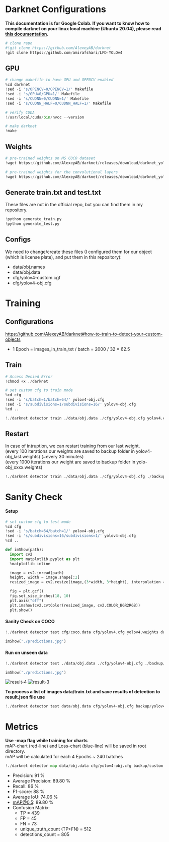 # Darknet Configurations
**This documentation is for Google Colab. If you want to know how to compile darknet on your linux local machine (Ubuntu 20.04), please read [this documentation](https://github.com/amirafshari/LPD-YOLOv4/blob/master/darknet-linux.md).**

```python
# clone repo
#!git clone https://github.com/AlexeyAB/darknet
!git clone https://github.com/amirafshari/LPD-YOLOv4
```

## GPU


```python
# change makefile to have GPU and OPENCV enabled
%cd darknet
!sed -i 's/OPENCV=0/OPENCV=1/' Makefile
!sed -i 's/GPU=0/GPU=1/' Makefile
!sed -i 's/CUDNN=0/CUDNN=1/' Makefile
!sed -i 's/CUDNN_HALF=0/CUDNN_HALF=1/' Makefile
```


```python
# verify CUDA
!/usr/local/cuda/bin/nvcc --version
```


```python
# make darknet
!make
```

## Weights


```python
# pre-trained weights on MS COCO dataset
!wget https://github.com/AlexeyAB/darknet/releases/download/darknet_yolo_v3_optimal/yolov4.weights
```


```python
# pre-trained weights for the convolutional layers
!wget https://github.com/AlexeyAB/darknet/releases/download/darknet_yolo_v3_optimal/yolov4.conv.137
```

## Generate train.txt and test.txt
These files are not in the official repo, but you can find them in my repository.


```python
!python generate_train.py
!python generate_test.py
```

## Configs
We need to change/create these files (I configured them for our object (which is license plate), and put them in this repository):
*   data/obj.names
*   data/obj.data
*   cfg/yolov4-custom.cgf
*   cfg/yolov4-obj.cfg


# Training

## Configurations
https://github.com/AlexeyAB/darknet#how-to-train-to-detect-your-custom-objects  

*   1 Epoch = images_in_train_txt / batch = 2000 / 32 = 62.5



## Train


```python
# Access Denied Error
!chmod +x ./darknet
```


```python
# set custom cfg to train mode 
%cd cfg
!sed -i 's/batch=1/batch=64/' yolov4-obj.cfg
!sed -i 's/subdivisions=1/subdivisions=16/' yolov4-obj.cfg
%cd ..
```


```python
!./darknet detector train ./data/obj.data ./cfg/yolov4-obj.cfg yolov4.conv.137 -dont_show -map
```

## Restart
In case of intruption, we can restart training from our last weight.  
(every 100 iterations our weights are saved to backup folder in yolov4-obj_last.weights) (~every 30 minutes)  
(every 1000 iterations our weight are saved to backup folder in yolo-obj_xxxx.weights)


```python
!./darknet detector train ./data/obj.data ./cfg/yolov4-obj.cfg ./backup/yolov4-obj_last.weights -dont_show -map
```

# Sanity Check

#### Setup


```python
# set custom cfg to test mode 
%cd cfg
!sed -i 's/batch=64/batch=1/' yolov4-obj.cfg
!sed -i 's/subdivisions=16/subdivisions=1/' yolov4-obj.cfg
%cd ..
```


```python
def imShow(path):
  import cv2
  import matplotlib.pyplot as plt
  %matplotlib inline

  image = cv2.imread(path)
  height, width = image.shape[:2]
  resized_image = cv2.resize(image,(3*width, 3*height), interpolation = cv2.INTER_CUBIC)

  fig = plt.gcf()
  fig.set_size_inches(18, 10)
  plt.axis("off")
  plt.imshow(cv2.cvtColor(resized_image, cv2.COLOR_BGR2RGB))
  plt.show()
```

#### Sanity Check on COCO


```python
!./darknet detector test cfg/coco.data cfg/yolov4.cfg yolov4.weights data/person.jpg
```


```python
imShow('./predictions.jpg')
```

#### Run on unseen data

```python
!./darknet detector test ./data/obj.data ./cfg/yolov4-obj.cfg ./backup/yolov4-obj_last.weights ../Cars354.png -thresh 0.3
```


```python
imShow('./predictions.jpg')
```
![result-4](https://user-images.githubusercontent.com/17769927/134551901-37ff3f6d-37ae-42dc-96c3-8064786355fe.jpg)
![result-3](https://user-images.githubusercontent.com/17769927/134552207-dce5e671-d02d-4b6c-b227-e373a51fdca0.jpg)


**To process a list of images data/train.txt and save results of detection to result.json file use**



```python
!./darknet detector test data/obj.data cfg/yolov4-obj.cfg backup/yolov4-obj_last.weights -ext_output -dont_show -out result.json < data/test.txt
```

# Metrics
**Use -map flag while training for charts**  
mAP-chart (red-line) and Loss-chart (blue-line) will be saved in root directory.  
mAP will be calculated for each 4 Epochs ~ 240 batches


```python
!./darknet detector map data/obj.data cfg/yolov4-obj.cfg backup/custom.weights
```

*   Precision: 91 %
*   Average Precision: 89.80 %
*   Recall: 86 %
*   F1-score: 88 %
*   Average IoU: 74.06 %
*   mAP@0.5: 89.80 %
*   Confusion Matrix:
    *   TP = 439
    *   FP = 45
    *   FN = 73
    *   unique_truth_count (TP+FN) = 512
    *   detections_count = 805

